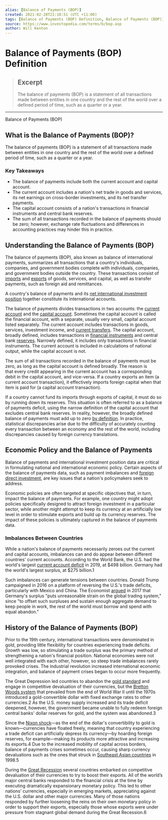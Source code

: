 ```yaml
---
alias: [Balance of Payments (BOP)]
created: 2021-02-28T21:18:51 (UTC +11:00)
tags: [Balance of Payments (BOP) Definition, Balance of Payments (BOP)]
source: https://www.investopedia.com/terms/b/bop.asp
author: Will Kenton
---
```


# Balance of Payments (BOP) Definition

> ## Excerpt
> The balance of payments (BOP) is a statement of all transactions made between entities in one country and the rest of the world over a defined period of time, such as a quarter or a year.

---

Balance of Payments (BOP)
## What is the Balance of Payments (BOP)?

The balance of payments (BOP) is a statement of all transactions made between entities in one country and the rest of the world over a defined period of time, such as a quarter or a year.

### Key Takeaways

-   The balance of payments include both the current account and capital account.
-   The current account includes a nation's net trade in goods and services, its net earnings on cross-border investments, and its net transfer payments.
-   The capital account consists of a nation's transactions in financial instruments and central bank reserves.
-   The sum of all transactions recorded in the balance of payments should be zero; however, exchange rate fluctuations and differences in accounting practices may hinder this in practice.

## Understanding the Balance of Payments (BOP)

The balance of payments (BOP), also known as balance of international payments, summarizes all transactions that a country's individuals, companies, and government bodies complete with individuals, companies, and government bodies outside the country. These transactions consist of [imports](https://www.investopedia.com/terms/i/import.asp) and [exports](https://www.investopedia.com/terms/e/export.asp) of goods, services, and capital, as well as transfer payments, such as foreign aid and remittances.

A country's balance of payments and its [net international investment position](https://www.investopedia.com/terms/n/net-international-investment-position-niip.asp) together constitute its international accounts.

The balance of payments divides transactions in two accounts: the [current account](https://www.investopedia.com/terms/c/currentaccount.asp) and the [capital account](https://www.investopedia.com/terms/c/capitalaccount.asp). Sometimes the capital account is called the financial account, with a separate, usually very small, capital account listed separately. The current account includes transactions in goods, services, investment income, and [current transfers](https://www.investopedia.com/terms/c/current-transfers.asp). The capital account, broadly defined, includes transactions in [financial instruments](https://www.investopedia.com/terms/f/financialinstrument.asp) and central bank [reserves](https://www.investopedia.com/terms/i/international-reserves.asp). Narrowly defined, it includes only transactions in financial instruments. The current account is included in calculations of national output, while the capital account is not. 

The sum of all transactions recorded in the balance of payments must be zero, as long as the capital account is defined broadly. The reason is that every credit appearing in the current account has a corresponding debit in the capital account, and vice-versa. If a country exports an item (a current account transaction), it effectively imports foreign capital when that item is paid for (a capital account transaction).

If a country cannot fund its imports through exports of capital, it must do so by running down its reserves. This situation is often referred to as a balance of payments deficit, using the narrow definition of the capital account that excludes central bank reserves. In reality, however, the broadly defined balance of payments must add up to zero [by definition](https://www.investopedia.com/terms/d/double-entry.asp). In practice, statistical discrepancies arise due to the difficulty of accurately counting every transaction between an economy and the rest of the world, including discrepancies caused by foreign currency translations. 

## Economic Policy and the Balance of Payments

Balance of payments and international investment position data are critical in formulating national and international economic policy. Certain aspects of the balance of payments data, such as payment imbalances and [foreign direct investment](https://www.investopedia.com/terms/f/fdi.asp), are key issues that a nation's policymakers seek to address.

Economic policies are often targeted at specific objectives that, in turn, impact the balance of payments. For example, one country might adopt policies specifically designed to attract foreign investment in a particular sector, while another might attempt to keep its currency at an artificially low level in order to stimulate exports and build up its currency reserves. The impact of these policies is ultimately captured in the balance of payments data.

### Imbalances Between Countries

While a nation's balance of payments necessarily zeroes out the current and capital accounts, imbalances can and do appear between different countries' current accounts. According to the World Bank, the U.S. had the world's largest [current account deficit](https://www.investopedia.com/terms/c/currentaccountdeficit.asp) in 2019, at $498 billion. Germany had the world's largest surplus, at $275 billion.1

Such imbalances can generate tensions between countries. Donald Trump campaigned in 2016 on a platform of reversing the U.S.'s trade deficits, particularly with Mexico and China. The Economist [argued](https://www.economist.com/leaders/2017/07/08/why-germanys-current-account-surplus-is-bad-for-the-world-economy) in 2017 that Germany's surplus "puts unreasonable strain on the global trading system," since "to offset such surpluses and sustain enough aggregate demand to keep people in work, the rest of the world must borrow and spend with equal abandon."

## History of the Balance of Payments (BOP)

Prior to the 19th century, international transactions were denominated in gold, providing little flexibility for countries experiencing trade deficits. Growth was low, so stimulating a trade surplus was the primary method of strengthening a nation's financial position. National economies were not well integrated with each other, however, so steep trade imbalances rarely provoked crises. The industrial revolution increased international economic integration, and balance of payment crises began to occur more frequently. 

The Great Depression led countries to abandon the [gold standard](https://www.investopedia.com/ask/answers/09/gold-standard.asp) and engage in competitive devaluation of their currencies, but the [Bretton Woods system](https://www.investopedia.com/articles/forex/122215/bretton-woods-system-how-it-changed-world.asp) that prevailed from the end of World War II until the 1970s introduced a gold-convertible dollar with fixed exchange rates to other currencies.2 As the U.S. money supply increased and its trade deficit deepened, however, the government became unable to fully redeem foreign central banks' dollar reserves for gold, and the system was abandoned.3

Since the [Nixon shock](https://www.investopedia.com/terms/n/nixon-shock.asp)—as the end of the dollar's convertibility to gold is known—currencies have floated freely, meaning that country experiencing a trade deficit can artificially depress its currency—by hoarding foreign reserves, for example—making its products more attractive and increasing its exports.4 Due to the increased mobility of capital across borders, balance of payments crises sometimes occur, causing sharp currency devaluations such as the ones that struck in [Southeast Asian countries](https://www.investopedia.com/terms/a/asian-financial-crisis.asp) in 1998.5

During the [Great Recession](https://www.investopedia.com/terms/g/great-recession.asp) several countries embarked on competitive devaluation of their currencies to try to boost their exports. All of the world’s major central banks responded to the financial crisis at the time by executing dramatically expansionary monetary policy. This led to other nations’ currencies, especially in emerging markets, appreciating against the U.S. dollar and other major currencies. Many of those nations responded by further loosening the reins on their own monetary policy in order to support their exports, especially those whose exports were under pressure from stagnant global demand during the Great Recession.6
